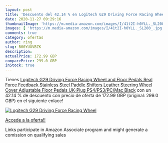 ```yaml
---
layout: post
title: 'Descuento del 42.14 % en Logitech G29 Driving Force Racing Wheel '
date: 2020-11-27 09:29:16
thumbnailImage: 'https://m.media-amazon.com/images/I/41t2I-h0YLL._SL200_.jpg'
images: [ 'https://m.media-amazon.com/images/I/41t2I-h0YLL._SL200_.jpg' ]
comments: true
category: ofertas
author: ring
slug: B00YUOVBZK
description:
actualPrice: 172.99 GBP
comparePrice: 299.0 GBP
inStock: true
---
```


Tienes [Logitech G29 Driving Force Racing Wheel and Floor Pedals  Real Force Feedback  Stainless Steel Paddle Shifters  Leather Steering Wheel Cover  Adjustable Floor Pedals  UK-Plug  PS4/PS3/PC/Mac  Black](https://www.amazon.co.uk/dp/B00YUOVBZK/?tag=tolees0a-21) con un 42.14 % de descuento con precio de oferta de 172.99 GBP (original: 299.0 GBP) en el siguiente enlace!

[![Logitech G29 Driving Force Racing Wheel ](https://m.media-amazon.com/images/I/41t2I-h0YLL._SL200_.jpg)](https://www.amazon.co.uk/dp/B00YUOVBZK/?tag=tolees0a-21)

[Accede a la oferta!!](https://www.amazon.co.uk/dp/B00YUOVBZK/?tag=tolees0a-21)

Links participate in Amazon Associate program and might generate a comission on qualifying sales


